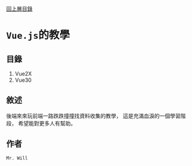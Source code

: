 [回上層目錄](../README.md)

# `Vue.js`的教學

## 目錄
01. Vue2X
02. Vue30

## 敘述
後端來來玩前端一路跌跌撞撞找資料收集的教學，
這是充滿血淚的一個學習階段，
希望能對更多人有幫助。

## 作者
`Mr. Will`
